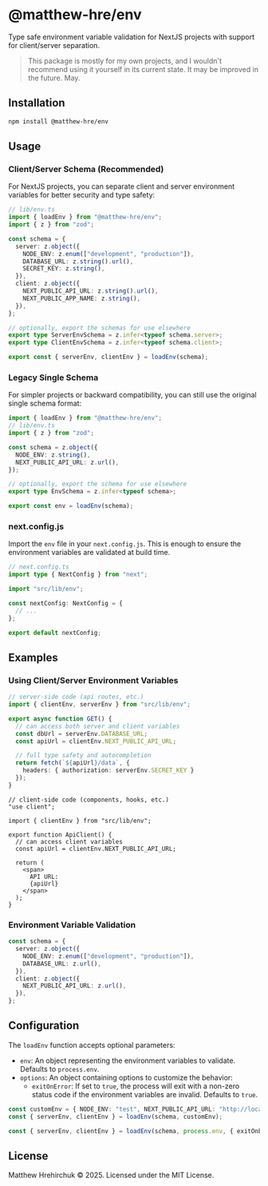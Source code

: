 # @matthew-hre/env

Type safe environment variable validation for NextJS projects with support for client/server separation.

> This package is mostly for my own projects, and I wouldn't recommend using it yourself in its current state. It may be improved in the future. May.

## Installation

```bash
npm install @matthew-hre/env
```

## Usage

### Client/Server Schema (Recommended)

For NextJS projects, you can separate client and server environment variables for better security and type safety:

```ts
// lib/env.ts
import { loadEnv } from "@matthew-hre/env";
import { z } from "zod";

const schema = {
  server: z.object({
    NODE_ENV: z.enum(["development", "production"]),
    DATABASE_URL: z.string().url(),
    SECRET_KEY: z.string(),
  }),
  client: z.object({
    NEXT_PUBLIC_API_URL: z.string().url(),
    NEXT_PUBLIC_APP_NAME: z.string(),
  }),
};

// optionally, export the schemas for use elsewhere
export type ServerEnvSchema = z.infer<typeof schema.server>;
export type ClientEnvSchema = z.infer<typeof schema.client>;

export const { serverEnv, clientEnv } = loadEnv(schema);
```

### Legacy Single Schema

For simpler projects or backward compatibility, you can still use the original single schema format:

```ts
import { loadEnv } from "@matthew-hre/env";
// lib/env.ts
import { z } from "zod";

const schema = z.object({
  NODE_ENV: z.string(),
  NEXT_PUBLIC_API_URL: z.url(),
});

// optionally, export the schema for use elsewhere
export type EnvSchema = z.infer<typeof schema>;

export const env = loadEnv(schema);
```

### next.config.js

Import the `env` file in your `next.config.js`. This is enough to ensure the environment variables are validated at build time.

```ts
// next.config.ts
import type { NextConfig } from "next";

import "src/lib/env";

const nextConfig: NextConfig = {
  // ...
};

export default nextConfig;
```

## Examples

### Using Client/Server Environment Variables

```ts
// server-side code (api routes, etc.)
import { clientEnv, serverEnv } from "src/lib/env";

export async function GET() {
  // can access both server and client variables
  const dbUrl = serverEnv.DATABASE_URL;
  const apiUrl = clientEnv.NEXT_PUBLIC_API_URL;

  // full type safety and autocompletion
  return fetch(`${apiUrl}/data`, {
    headers: { authorization: serverEnv.SECRET_KEY }
  });
}
```

```tsx
// client-side code (components, hooks, etc.)
"use client";

import { clientEnv } from "src/lib/env";

export function ApiClient() {
  // can access client variables
  const apiUrl = clientEnv.NEXT_PUBLIC_API_URL;

  return (
    <span>
      API URL:
      {apiUrl}
    </span>
  );
}
```

### Environment Variable Validation

```ts
const schema = {
  server: z.object({
    NODE_ENV: z.enum(["development", "production"]),
    DATABASE_URL: z.url(),
  }),
  client: z.object({
    NEXT_PUBLIC_API_URL: z.url(),
  }),
};
```

## Configuration

The `loadEnv` function accepts optional parameters:

- `env`: An object representing the environment variables to validate. Defaults to `process.env`.
- `options`: An object containing options to customize the behavior:
  - `exitOnError`: If set to `true`, the process will exit with a non-zero status code if the environment variables are invalid. Defaults to `true`.

```ts
const customEnv = { NODE_ENV: "test", NEXT_PUBLIC_API_URL: "http://localhost:3000" };
const { serverEnv, clientEnv } = loadEnv(schema, customEnv);

const { serverEnv, clientEnv } = loadEnv(schema, process.env, { exitOnError: false });
```

## License

Matthew Hrehirchuk © 2025. Licensed under the MIT License.
